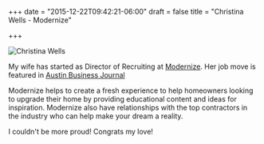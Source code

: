 +++
date = "2015-12-22T09:42:21-06:00"
draft = false
title = "Christina Wells - Modernize"

+++

![Christina Wells](http://media.bizj.us/view/img/8038042/christina-wells-4612112*220xx173-230-29-0.jpg)

My wife has started as Director of Recruiting at [Modernize](https://modernize.com/). Her job move is featured in [Austin Business Journal](http://www.bizjournals.com/austin/potmsearch/detail/submission/5363002/Christina_Wells)

Modernize helps to create a fresh experience to help homeowners looking to upgrade their home by providing educational content and ideas for inspiration. Modernize also have relationships with the top contractors in the industry who can help make your dream a reality.

I couldn't be more proud! Congrats my love!
